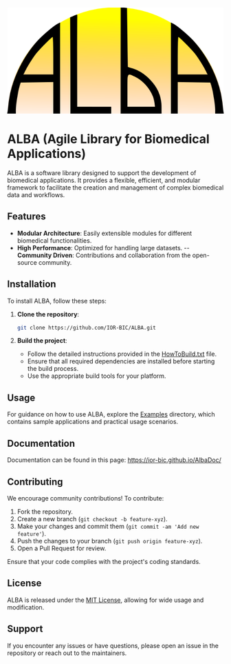 ![Logo](LogoALBA.png)

# ALBA (Agile Library for Biomedical Applications)

ALBA is a software library designed to support the development of biomedical applications. It provides a flexible, efficient, and modular framework to facilitate the creation and management of complex biomedical data and workflows.

## Features
- **Modular Architecture**: Easily extensible modules for different biomedical functionalities.
- **High Performance**: Optimized for handling large datasets.
-- **Community Driven**: Contributions and collaboration from the open-source community.

## Installation
To install ALBA, follow these steps:

1. **Clone the repository**:
   ```bash
   git clone https://github.com/IOR-BIC/ALBA.git
   ```
   
2. **Build the project**:
   - Follow the detailed instructions provided in the [HowToBuild.txt](./HowToBuild.txt) file.
   - Ensure that all required dependencies are installed before starting the build process.
   - Use the appropriate build tools for your platform.

## Usage
For guidance on how to use ALBA, explore the [Examples](./Examples) directory, which contains sample applications and practical usage scenarios.

## Documentation
Documentation can be found in this page: https://ior-bic.github.io/AlbaDoc/

## Contributing
We encourage community contributions! To contribute:

1. Fork the repository.
2. Create a new branch (`git checkout -b feature-xyz`).
3. Make your changes and commit them (`git commit -am 'Add new feature'`).
4. Push the changes to your branch (`git push origin feature-xyz`).
5. Open a Pull Request for review.

Ensure that your code complies with the project's coding standards.

## License
ALBA is released under the [MIT License](./LICENSE), allowing for wide usage and modification.

## Support
If you encounter any issues or have questions, please open an issue in the repository or reach out to the maintainers.